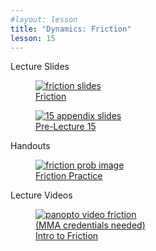 ```yaml
---
#layout: lesson
title: "Dynamics: Friction"
lesson: 15
---
```


<div class="heading3"> Lecture Slides </div>

<div class="thumb_container">

  <a href="https://drive.google.com/file/d/1p0FNOiODFhZ0LG11fHIlTLKtmeSo_Ccl/view" target="_blank">
    <figure class="thumblink">
      <img class="thumblink-img" src="{{site.baseurl}}/images/thumbs/L15.png" alt="friction slides" >
      <figcaption class="thumblink-caption"> Friction </figcaption>
    </figure>
  </a>

  <a href="https://drive.google.com/file/d/1RjlO86_b4EBeeMWJavFbH7EP0nyftEBV/view" target="_blank">
    <figure class="thumblink">
      <img class="thumblink-img" src="{{site.baseurl}}/images/thumbs/L15b.png" alt="15 appendix slides" >
      <figcaption class="thumblink-caption"> Pre-Lecture 15 </figcaption>
    </figure>
  </a>

</div>


<div class="heading3">
  Handouts
</div>

<div class="thumb_container">

  <a href="{{site.baseurl}}/handouts/h15_Friction.pdf" target="_blank">
    <figure class="thumblink">
      <img class="thumblink-img-portrait" src="{{site.baseurl}}/images/thumbs/H15.png" alt="friction prob image" >
      <figcaption class="thumblink-caption"> Friction Practice </figcaption>
    </figure>
  </a>

</div>


<div class="heading3">
  Lecture Videos
</div>

<div class="thumb_container">

  <a href="https://mma.hosted.panopto.com/Panopto/Pages/Viewer.aspx?id=f2d5e462-bc61-47b3-87bc-adbc00fbc24f" target="_blank">
    <figure class="thumblink">
      <img class="thumblink-img"
    src="{{site.baseurl}}/images/thumbs/panopto_thumb.png"
    alt="panopto video friction" >
      <figcaption class="thumblink-caption" style="width: 180px;">
     (MMA credentials needed) Intro to Friction </figcaption>
    </figure>
  </a>

</div>
